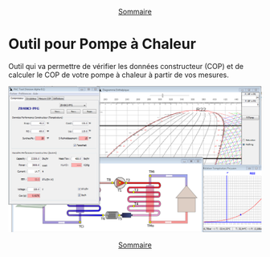 <p align="center">
  <a href="https://github.com/ckl67/PAC-Tool/wiki">Sommaire</a> 
</p>

# Outil pour Pompe à Chaleur

Outil qui va permettre de vérifier les données constructeur (COP) et de calculer le COP de votre pompe à chaleur à partir de vos mesures.

<img src="https://raw.githubusercontent.com/ckl67/PAC-Tool/master/blob/img/pac-tool-01.png" width="700" >

<p align="center">
  <a href="https://github.com/ckl67/PAC-Tool/wiki">Sommaire</a> 
</p>
